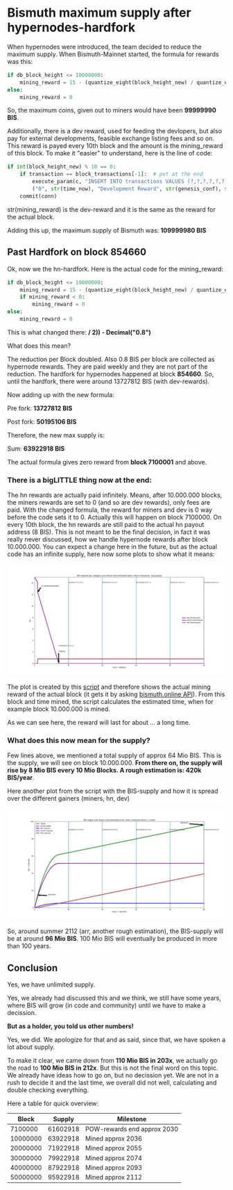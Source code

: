 Bismuth maximum supply after hypernodes-hardfork
=======

When hypernodes were introduced, the team decided to reduce the maximum supply. When Bismuth-Mainnet started, the formula for rewards was this:
```python
if db_block_height <= 10000000:
    mining_reward = 15 - (quantize_eight(block_height_new) / quantize_eight(1000000))  # one zero less
else:
    mining_reward = 0
```

So, the maximum coins, given out to miners would have been **99999990 BIS**.

Additionally, there is a dev reward, used for feeding the devlopers, but also pay for external developments, feasible exchange listing fees and so on. This reward is payed every 10th block and the amount is the mining_reward of this block.
To make it "easier" to understand, here is the line of code:
```python
if int(block_height_new) % 10 == 0:
    if transaction == block_transactions[-1]:  # put at the end
        execute_param(c, "INSERT INTO transactions VALUES (?,?,?,?,?,?,?,?,?,?,?,?)",
        ("0", str(time_now), "Development Reward", str(genesis_conf), str(mining_reward), "0", "0", "0", "0", "0", "0", str(block_height_new)))
    commit(conn)
```
str(mining_reward) is the dev-reward and it is the same as the reward for the actual block.

Adding this up, the maximum supply of Bismuth was:
**109999980 BIS**


## Past Hardfork on block 854660

Ok, now we the hn-hardfork. Here is the actual code for the mining_reward:
```python
if db_block_height <= 10000000:
    mining_reward = 15 - (quantize_eight(block_height_new) / quantize_eight(1000000 / 2)) - Decimal("0.8")
    if mining_reward < 0:
        mining_reward = 0
else:
    mining_reward = 0
```

This is what changed there: **/ 2)) - Decimal("0.8")**

What does this mean?

The reduction per Block doubled. Also 0.8 BIS per block are collected as hypernode rewards. They are paid weekly and they are not part of the reduction.
The hardfork for hypernodes happened at block **854660**. So, until the hardfork, there were around 13727812 BIS (with dev-rewards).

Now adding up with the new formula:

Pre fork: **13727812 BIS**

Post fork: **50195106 BIS**

Therefore, the new max supply is:

Sum: **63922918 BIS**

The actual formula gives zero reward from **block 7100001** and above.


### There is a bigLITTLE thing now at the end:

The hn rewards are actually paid infinitely. Means, after 10.000.000 blocks, the miners rewards are set to 0 (and so are dev rewards), only fees are paid. With the changed formula, the reward for miners and dev is 0 way before the code sets it to 0. Actually this will happen on block 7100000. On every 10th block, the hn rewards are still paid to the actual hn payout address (8 BIS). This is not meant to be the final decision, in fact it was really never discussed, how we handle hypernode rewards after block 10.000.000. You can expect a change here in the future, but as the actual code has an infinite supply, here now some plots to show what it means:

![Oups, where is the plot?](/graphics/rewards.png)

The plot is created by this [script](reward.py) and therefore shows the actual mining reward of the actual block (it gets it by asking [bismuth.online API](http://bismuth.online/api/stats/latestblock)). From this block and time mined, the script calculates the estimated time, when for example block 10.000.000 is mined.

As we can see here, the reward will last for about ... a long time. 


### What does this now mean for the supply?

Few lines above, we mentioned a total supply of approx 64 Mio BIS. This is the supply, we will see on block 10.000.000. **From there on, the supply will rise by 8 Mio BIS every 10 Mio Blocks. A rough estimation is: 420k BIS/year**.

Here another plot from the script with the BIS-supply and how it is spread over the different gainers (miners, hn, dev)

![Oups, where is the plot?](/graphics/supply.png)

So, around summer 2112 (arr, another rough estimation), the BIS-supply will be at around **96 Mio BIS**.
100 Mio BIS will eventually be produced in more than 100 years.


## Conclusion

Yes, we have unlimited supply. 

Yes, we already had discussed this and we think, we still have some years, where BIS will grow (in code and community) until we have to make a decission.

**But as a holder, you told us other numbers!**

Yes, we did. We apologize for that and as said, since that, we have spoken a lot about supply. 

To make it clear, we came down from **110 Mio BIS in 203x**, we actually go the road to **100 Mio BIS in 212x**. 
But this is not the final word on this topic. We already have ideas how to go on, but no decission yet. We are not in a rush to decide it and the last time, we overall did not well, calculating and double checking everything.

Here a table for quick overview:

| Block | Supply | Milestone |
| ------------- | ------------- | ------------- |
| 7100000  | 61602918  | POW-rewards end approx 2030 | 
| 10000000  | 63922918  | Mined approx 2036  |
| 20000000  | 71922918  | Mined approx 2055  |
| 30000000  | 79922918  | Mined approx 2074  |
| 40000000  | 87922918  | Mined approx 2093  |
| 50000000  | 95922918  | Mined approx 2112  |